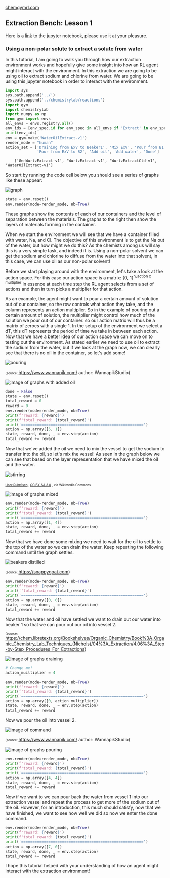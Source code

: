 [chemgymrl.com](https://chemgymrl.com/)

## Extraction Bench: Lesson 1

Here is a [link](https://github.com/chemgymrl/chemgymrl/blob/main/lessons/notebooks/extraction_lesson.ipynb) to the jupyter notebook, please use it at your pleasure.

### Using a non-polar solute to extract a solute from water

In this tutorial, I am going to walk you through how our extraction environment works and hopefully give some insight into how an
RL agent might interact with the environment. In this extraction we are going to be using oil to extract sodium and
chlorine from water. We are going to be using this jupyter notebook in order to interact
with the environment.


```python
import sys
sys.path.append('../')
sys.path.append('../chemistrylab/reactions')
import gym
import chemistrylab
import numpy as np
from gym import envs
all_envs = envs.registry.all()
env_ids = [env_spec.id for env_spec in all_envs if 'Extract' in env_spec.id]
print(env_ids)
env = gym.make('WaterOilExtract-v1')
render_mode = "human"
action_set = ['Draining from ExV to Beaker1', 'Mix ExV', 'Pour from B1 to ExV', 'Pour from B1 to B2',
              'Pour from ExV to B2', 'Add oil', 'Add water', 'Done']

```

```commandline
    ['GenWurtzExtract-v1', 'WurtzExtract-v1', 'WurtzExtractCtd-v1', 'WaterOilExtract-v1']
```

So start by running the code cell below you should see a series of graphs like these appear:

![graph](tutorial_figures/extraction-lesson-1/water_oil.png)


```python
state = env.reset()
env.render(mode=render_mode, nb=True)
```

These graphs show the contents of each of our containers and the level of separation between the materials. The graphs
to the right then show the layers of materials forming in the container.

When we start the environment we will see that we have a container filled with water, Na, and Cl. The objective of this
environment is to get the Na out of the water, but how might we do this? As the chemists among us will say this is a
very simple task, and indeed it is. Using a non-polar solvent we can get the sodium and chlorine to diffuse from the
water into that solvent, in this case, we can use oil as our non-polar solvent!

Before we start playing around with the environment, let's take a look at
the action space. For this case our action space is a matrix: {0, 1}<sup>n_action x multiplier</sup> in essence at each
time step the RL agent selects from a set of actions and then in turn picks a multiplier for that action.

As an example, the agent might want to pour a certain amount of solution out of our container, so the row controls what action they take,
and the column represents an action multiplier. So in the example of pouring out a certain amount of solution, the
multiplier might control how much of the solution we pour out of our container. so our action matrix will thus be a
matrix of zeroes with a single 1. In the setup of the environment we select a dT, this dT represents the period of time
we take in between each action. Now that we have a better idea of our action space we can move on to testing out the
environment. As stated earlier we need to use oil to extract the sodium from the water, but if we look at the graph now,
we can clearly see that there is no oil in the container, so let's add some!

![pouring](https://www.wannapik.com/media/W1siZiIsIjIwMTYvMDgvMjIvNXVhOHpnb3Rmd183cGhoODRvcDJnX3Blb3AyODU2LnBuZyJdXQ/6e0ba1585cde8e71/7phh84op2g_peop2856.png)

<a style="font-size: 10px">(source: https://www.wannapik.com/ author: WannapikStudio)</a>


![image of graphs with added oil](tutorial_figures/extraction-lesson-1/water_oil_1.png)



```python
done = False
state = env.reset()
total_reward = 0
reward = 0
env.render(mode=render_mode, nb=True)
print(f'reward: {reward}')
print(f'total_reward: {total_reward}')
print('======================================================')
action = np.array([5, 1])
state, reward, done, _ = env.step(action)
total_reward += reward
```

Now that we've added the oil we need to mix the vessel to get the sodium to transfer into the oil, so let's mix the
vessel! As seen in the graph below we can see that based on the layer representation that we have mixed the oil and the water.

![stirring](https://upload.wikimedia.org/wikipedia/commons/3/32/Magnetic_Stirrer.JPG)

<a style="font-size: 10px" href="https://commons.wikimedia.org/wiki/File:Magnetic_Stirrer.JPG">User:Ruhrfisch</a>, <a style="font-size: 10px" href="http://creativecommons.org/licenses/by-sa/3.0/">CC BY-SA 3.0</a> <a style="font-size: 10px">, via Wikimedia Commons</a>

![image of graphs mixed](tutorial_figures/extraction-lesson-1/water_oil_2.png)


```python
env.render(mode=render_mode, nb=True)
print(f'reward: {reward}')
print(f'total_reward: {total_reward}')
print('======================================================')
action = np.array([1, 4])
state, reward, done, _ = env.step(action)
total_reward += reward
```

Now that we have done some mixing we need to wait for the oil to settle to the top of the water so we can drain the
water. Keep repeating the following command until the graph settles.

![beakers distilled](https://snappygoat.com/b/60fdba1753ca3da1929058cf221c8dcd10edbb70)

<a style="font-size: 10px">(source: https://snappygoat.com)</a>


```python
env.render(mode=render_mode, nb=True)
print(f'reward: {reward}')
print(f'total_reward: {total_reward}')
print('======================================================')
action = np.array([0, 0])
state, reward, done, _ = env.step(action)
total_reward += reward
```

Now that the water and oil have settled we want to drain out our water into beaker 1 so that we can pour out our oil
into vessel 2.

<a style="font-size: 10px">(source: https://chem.libretexts.org/Bookshelves/Organic_Chemistry/Book%3A_Organic_Chemistry_Lab_Techniques_(Nichols)/04%3A_Extraction/4.06%3A_Step-by-Step_Procedures_For_Extractions)</a>

![image of graphs draining](tutorial_figures/extraction-lesson-1/water_oil_3.png)

```python
# Change me!
action_muiltiplier = 4

env.render(mode=render_mode, nb=True)
print(f'reward: {reward}')
print(f'total_reward: {total_reward}')
print('======================================================')
action = np.array([0, action_multiplier])
state, reward, done, _ = env.step(action)
total_reward += reward
```


Now we pour the oil into vessel 2.

![image of command](https://ak.picdn.net/shutterstock/videos/4620521/thumb/4.jpg)

<a style="font-size: 10px">(source: https://www.wannapik.com/ author: WannapikStudio)</a>

![image of graphs pouring](tutorial_figures/extraction-lesson-1/water_oil_4.png)



```python
env.render(mode=render_mode, nb=True)
print(f'reward: {reward}')
print(f'total_reward: {total_reward}')
print('======================================================')
action = np.array([4, 4])
state, reward, done, _ = env.step(action)
total_reward += reward
```

Now if we want to we can pour back the water from vessel 1 into our extraction vessel and repeat the process to get more of the sodium out of the oil. However, for an introduction, this much should satisfy, now that we have finished,
we want to see how well we did so now we enter the done command.


```python
env.render(mode=render_mode, nb=True)
print(f'reward: {reward}')
print(f'total_reward: {total_reward}')
print('======================================================')
action = np.array([7, 0])
state, reward, done, _ = env.step(action)
total_reward += reward
```

I hope this tutorial helped with your understanding of how an agent might interact with the extraction environment!
